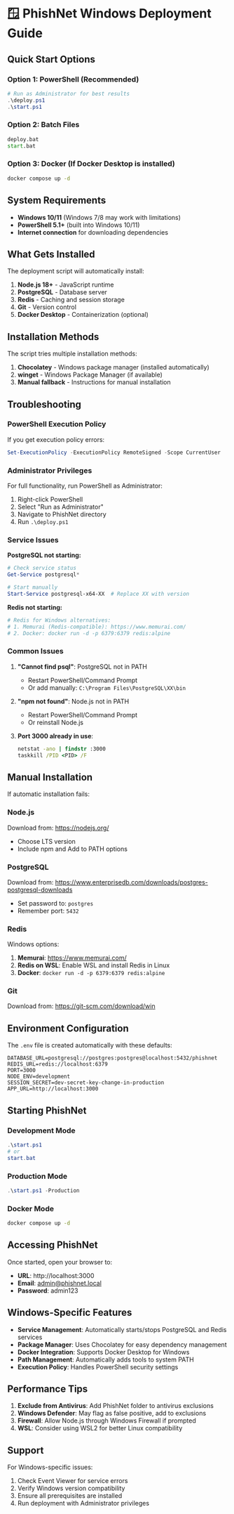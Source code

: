 # 🪟 PhishNet Windows Deployment Guide

## Quick Start Options

### Option 1: PowerShell (Recommended)
```powershell
# Run as Administrator for best results
.\deploy.ps1
.\start.ps1
```

### Option 2: Batch Files
```cmd
deploy.bat
start.bat
```

### Option 3: Docker (If Docker Desktop is installed)
```cmd
docker compose up -d
```

## System Requirements

- **Windows 10/11** (Windows 7/8 may work with limitations)
- **PowerShell 5.1+** (built into Windows 10/11)
- **Internet connection** for downloading dependencies

## What Gets Installed

The deployment script will automatically install:

1. **Node.js 18+** - JavaScript runtime
2. **PostgreSQL** - Database server
3. **Redis** - Caching and session storage
4. **Git** - Version control
5. **Docker Desktop** - Containerization (optional)

## Installation Methods

The script tries multiple installation methods:

1. **Chocolatey** - Windows package manager (installed automatically)
2. **winget** - Windows Package Manager (if available)
3. **Manual fallback** - Instructions for manual installation

## Troubleshooting

### PowerShell Execution Policy
If you get execution policy errors:
```powershell
Set-ExecutionPolicy -ExecutionPolicy RemoteSigned -Scope CurrentUser
```

### Administrator Privileges
For full functionality, run PowerShell as Administrator:
1. Right-click PowerShell
2. Select "Run as Administrator"
3. Navigate to PhishNet directory
4. Run `.\deploy.ps1`

### Service Issues

**PostgreSQL not starting:**
```powershell
# Check service status
Get-Service postgresql*

# Start manually
Start-Service postgresql-x64-XX  # Replace XX with version
```

**Redis not starting:**
```powershell
# Redis for Windows alternatives:
# 1. Memurai (Redis-compatible): https://www.memurai.com/
# 2. Docker: docker run -d -p 6379:6379 redis:alpine
```

### Common Issues

1. **"Cannot find psql"**: PostgreSQL not in PATH
   - Restart PowerShell/Command Prompt
   - Or add manually: `C:\Program Files\PostgreSQL\XX\bin`

2. **"npm not found"**: Node.js not in PATH
   - Restart PowerShell/Command Prompt
   - Or reinstall Node.js

3. **Port 3000 already in use**:
   ```cmd
   netstat -ano | findstr :3000
   taskkill /PID <PID> /F
   ```

## Manual Installation

If automatic installation fails:

### Node.js
Download from: https://nodejs.org/
- Choose LTS version
- Include npm and Add to PATH options

### PostgreSQL
Download from: https://www.enterprisedb.com/downloads/postgres-postgresql-downloads
- Set password to: `postgres`
- Remember port: `5432`

### Redis
Windows options:
1. **Memurai**: https://www.memurai.com/
2. **Redis on WSL**: Enable WSL and install Redis in Linux
3. **Docker**: `docker run -d -p 6379:6379 redis:alpine`

### Git
Download from: https://git-scm.com/download/win

## Environment Configuration

The `.env` file is created automatically with these defaults:
```env
DATABASE_URL=postgresql://postgres:postgres@localhost:5432/phishnet
REDIS_URL=redis://localhost:6379
PORT=3000
NODE_ENV=development
SESSION_SECRET=dev-secret-key-change-in-production
APP_URL=http://localhost:3000
```

## Starting PhishNet

### Development Mode
```powershell
.\start.ps1
# or
start.bat
```

### Production Mode
```powershell
.\start.ps1 -Production
```

### Docker Mode
```cmd
docker compose up -d
```

## Accessing PhishNet

Once started, open your browser to:
- **URL**: http://localhost:3000
- **Email**: admin@phishnet.local
- **Password**: admin123

## Windows-Specific Features

- **Service Management**: Automatically starts/stops PostgreSQL and Redis services
- **Package Manager**: Uses Chocolatey for easy dependency management
- **Docker Integration**: Supports Docker Desktop for Windows
- **Path Management**: Automatically adds tools to system PATH
- **Execution Policy**: Handles PowerShell security settings

## Performance Tips

1. **Exclude from Antivirus**: Add PhishNet folder to antivirus exclusions
2. **Windows Defender**: May flag as false positive, add to exclusions
3. **Firewall**: Allow Node.js through Windows Firewall if prompted
4. **WSL**: Consider using WSL2 for better Linux compatibility

## Support

For Windows-specific issues:
1. Check Event Viewer for service errors
2. Verify Windows version compatibility
3. Ensure all prerequisites are installed
4. Run deployment with Administrator privileges
